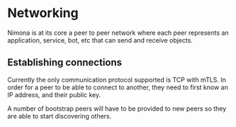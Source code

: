 # Networking

Nimona is at its core a peer to peer network where each peer represents an
application, service, bot, etc that can send and receive objects.

## Establishing connections

Currently the only communication protocol supported is TCP with mTLS.
In order for a peer to be able to connect to another, they need to first know
an IP address, and their public key.

A number of bootstrap peers will have to be provided to new peers so they are
able to start discovering others.
